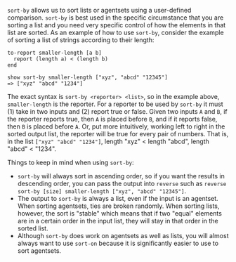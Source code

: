 ﻿`sort-by` allows us to sort lists or agentsets using a user-defined comparison. `sort-by` is best used in the specific circumstance that you are sorting a list and you need very specific control of how the elements in that list are sorted. As an example of how to use `sort-by`, consider the example of sorting a list of strings according to their length:



```
to-report smaller-length [a b]
  report (length a) < (length b)
end

show sort-by smaller-length ["xyz", "abcd" "12345"]
=> ["xyz" "abcd" "1234"]
```


The exact syntax is `sort-by <reporter> <list>`, so in the example above, `smaller-length` is the reporter. For a reporter to be used by `sort-by` it must (1) take in two inputs and (2) report true or false. Given two inputs `A` and `B`, if the reporter reports true, then `A` is placed before `B`, and if it reports false, then `B` is placed before `A`. Or, put more intuitively, working left to right in the sorted output list, the reporter will be true for every pair of numbers. That is, in the list `["xyz" "abcd" "1234"]`, length "xyz" < length "abcd", length "abcd" < "1234".



Things to keep in mind when using `sort-by`:

* `sort-by` will always sort in ascending order, so if you want the results in descending order, you can pass the output into `reverse` such as `reverse sort-by [size] smaller-length ["xyz", "abcd" "12345"]`. 
* The output to `sort-by` is always a list, even if the input is an agentset. When sorting agentsets, ties are broken randomly. When sorting lists, however, the sort is "stable" which means that if two "equal" elements are in a certain order in the input list, they will stay in that order in the sorted list.
* Although `sort-by` does work on agentsets as well as lists, you will almost always want to use `sort-on` because  it is significantly easier to use to sort agentsets.
